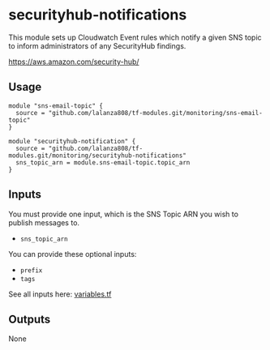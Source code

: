 # securityhub-notifications

This module sets up Cloudwatch Event rules which notify a given SNS topic to inform administrators of any SecurityHub findings.

https://aws.amazon.com/security-hub/

## Usage

```
module "sns-email-topic" {
  source = "github.com/lalanza808/tf-modules.git/monitoring/sns-email-topic"
}

module "securityhub-notification" {
  source = "github.com/lalanza808/tf-modules.git/monitoring/securityhub-notifications"
  sns_topic_arn = module.sns-email-topic.topic_arn
}
```

## Inputs

You must provide one input, which is the SNS Topic ARN you wish to publish messages to.

* `sns_topic_arn`

You can provide these optional inputs:

* `prefix`
* `tags`

See all inputs here: [variables.tf](./variables.tf)

## Outputs

None
